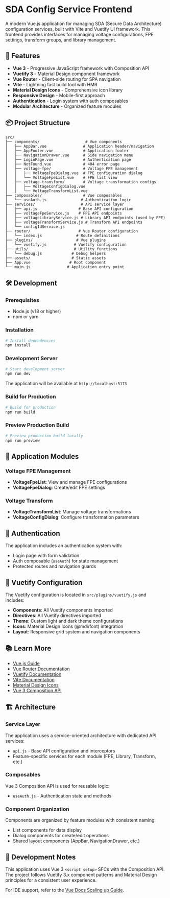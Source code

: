 # SDA Config Service Frontend

A modern Vue.js application for managing SDA (Secure Data Architecture) configuration services, built with Vite and Vuetify UI framework. This frontend provides interfaces for managing voltage configurations, FPE settings, transform groups, and library management.

## 🚀 Features

- **Vue 3** - Progressive JavaScript framework with Composition API
- **Vuetify 3** - Material Design component framework
- **Vue Router** - Client-side routing for SPA navigation
- **Vite** - Lightning fast build tool with HMR
- **Material Design Icons** - Comprehensive icon library
- **Responsive Design** - Mobile-first approach
- **Authentication** - Login system with auth composables
- **Modular Architecture** - Organized feature modules

## 📦 Project Structure

```
src/
├── components/                    # Vue components
│   ├── AppBar.vue                # Application header/navigation
│   ├── AppFooter.vue             # Application footer
│   ├── NavigationDrawer.vue      # Side navigation menu
│   ├── LoginPage.vue             # Authentication page
│   ├── NotFound.vue              # 404 error page
│   ├── voltage-fpe/              # Voltage FPE management
│   │   ├── VoltageFpeDialog.vue  # FPE configuration dialog
│   │   └── VoltageFpeList.vue    # FPE list view
│   ├── voltage-transform/        # Voltage transformation configs
│   │   ├── VoltageConfigDialog.vue
│   │   └── VoltageTransformList.vue
├── composables/                  # Vue composables
│   └── useAuth.js               # Authentication logic
├── services/                    # API service layer
│   ├── api.js                  # Base API configuration
│   ├── voltageFpeService.js    # FPE API endpoints
│   ├── voltageLibraryService.js # Library API endpoints (used by FPE)
│   ├── voltageTransformService.js # Transform API endpoints
│   └── configIdService.js
├── router/                     # Vue Router configuration
│   └── index.js               # Route definitions
├── plugins/                   # Vue plugins
│   └── vuetify.js            # Vuetify configuration
├── utils/                    # Utility functions
│   └── debug.js             # Debug helpers
├── assets/                  # Static assets
├── App.vue                 # Root component
└── main.js                # Application entry point
```

## 🛠️ Development

### Prerequisites

- Node.js (v18 or higher)
- npm or yarn

### Installation

```bash
# Install dependencies
npm install
```

### Development Server

```bash
# Start development server
npm run dev
```

The application will be available at `http://localhost:5173`

### Build for Production

```bash
# Build for production
npm run build
```

### Preview Production Build

```bash
# Preview production build locally
npm run preview
```

## 🔧 Application Modules

### Voltage FPE Management

- **VoltageFpeList**: View and manage FPE configurations
- **VoltageFpeDialog**: Create/edit FPE settings

### Voltage Transform

- **VoltageTransformList**: Manage voltage transformations
- **VoltageConfigDialog**: Configure transformation parameters

## 🔐 Authentication

The application includes an authentication system with:

- Login page with form validation
- Auth composable (`useAuth`) for state management
- Protected routes and navigation guards

## 🎨 Vuetify Configuration

The Vuetify configuration is located in `src/plugins/vuetify.js` and includes:

- **Components**: All Vuetify components imported
- **Directives**: All Vuetify directives imported
- **Theme**: Custom light and dark theme configurations
- **Icons**: Material Design Icons (@mdi/font) integration
- **Layout**: Responsive grid system and navigation components

## 📚 Learn More

- [Vue.js Guide](https://vuejs.org/guide/quick-start.html)
- [Vue Router Documentation](https://router.vuejs.org/)
- [Vuetify Documentation](https://vuetifyjs.com/en/getting-started/installation/)
- [Vite Documentation](https://vitejs.dev/guide/)
- [Material Design Icons](https://materialdesignicons.com/)
- [Vue 3 Composition API](https://vuejs.org/guide/extras/composition-api-faq.html)

## 🏗️ Architecture

### Service Layer

The application uses a service-oriented architecture with dedicated API services:

- `api.js` - Base API configuration and interceptors
- Feature-specific services for each module (FPE, Library, Transform, etc.)

### Composables

Vue 3 Composition API is used for reusable logic:

- `useAuth.js` - Authentication state and methods

### Component Organization

Components are organized by feature modules with consistent naming:

- List components for data display
- Dialog components for create/edit operations
- Shared layout components (AppBar, NavigationDrawer, etc.)

## 📝 Development Notes

This application uses Vue 3 `<script setup>` SFCs with the Composition API. The project follows Vuetify 3.x component patterns and Material Design principles for a consistent user experience.

For IDE support, refer to the [Vue Docs Scaling up Guide](https://vuejs.org/guide/scaling-up/tooling.html#ide-support).
